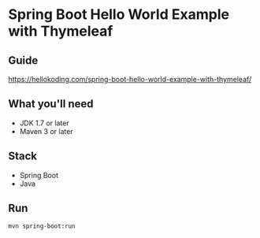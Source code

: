 # Spring Boot Hello World Example with Thymeleaf

## Guide
https://hellokoding.com/spring-boot-hello-world-example-with-thymeleaf/

## What you'll need
- JDK 1.7 or later
- Maven 3 or later

## Stack
- Spring Boot
- Java

## Run
`mvn spring-boot:run`
